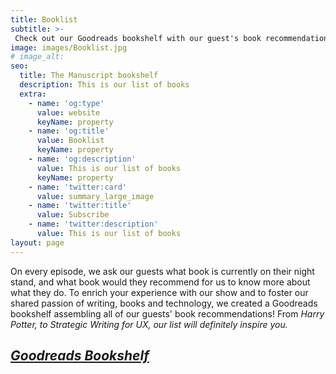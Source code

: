 ```yaml
---
title: Booklist
subtitle: >-
 Check out our Goodreads bookshelf with our guest's book recommendations.
image: images/Booklist.jpg
# image_alt: 
seo:
  title: The Manuscript bookshelf
  description: This is our list of books
  extra:
    - name: 'og:type'
      value: website
      keyName: property
    - name: 'og:title'
      value: Booklist
      keyName: property
    - name: 'og:description'
      value: This is our list of books
      keyName: property
    - name: 'twitter:card'
      value: summary_large_image
    - name: 'twitter:title'
      value: Subscribe
    - name: 'twitter:description'
      value: This is our list of books
layout: page
---
```


<p> On every episode, we ask our guests what book is currently on their night stand, and what book would they recommend for us to know more about what they do. To enrich your experience with our show and to foster our shared passion of writing, books and technology, we created a Goodreads bookshelf assembling all of our guests' book recommendations! From <i>Harry Potter</>, to <i>Strategic Writing for UX</i>, our list will definitely inspire you. </p>


<h2>
<a target="_blank" href="http://bit.ly/the-manuscript-goodreads">Goodreads Bookshelf</a>
 </h2>

